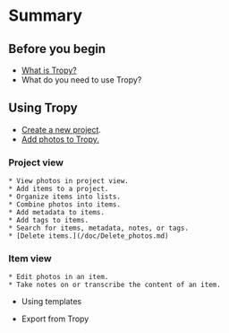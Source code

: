 # Summary

## Before you begin
* [What is Tropy?](/doc/beginning/README.md)
* What do you need to use Tropy?

## Using Tropy
* [Create a new project](/doc/Create_project.md).
* [Add photos to Tropy.](/doc/Add_files.md)

### Project view
    * View photos in project view.
    * Add items to a project.
    * Organize items into lists.
    * Combine photos into items.
    * Add metadata to items.
    * Add tags to items.
    * Search for items, metadata, notes, or tags.
    * [Delete items.](/doc/Delete_photos.md)

### Item view
    * Edit photos in an item.
    * Take notes on or transcribe the content of an item.

* Using templates

* Export from Tropy



